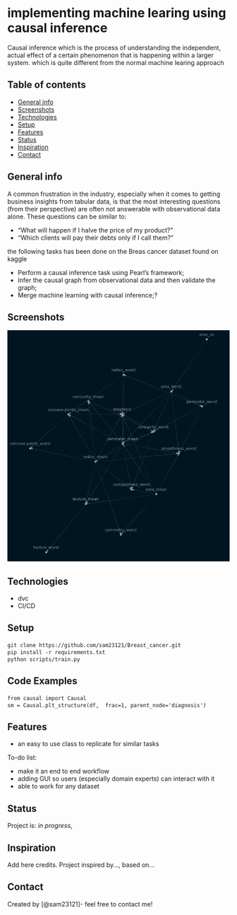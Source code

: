 # implementing machine learing using causal inference
Causal inference which is the process of understanding the independent, actual effect of a certain phenomenon that is happening within a larger system. which is quite different from the normal machine learing approach


## Table of contents
* [General info](#general-info)
* [Screenshots](#screenshots)
* [Technologies](#technologies)
* [Setup](#setup)
* [Features](#features)
* [Status](#status)
* [Inspiration](#inspiration)
* [Contact](#contact)

## General info
A common frustration in the industry, especially when it comes to getting business insights from tabular data, is that the most interesting questions (from their perspective) are often not answerable with observational data alone. These questions can be similar to:
- “What will happen if I halve the price of my product?”
- “Which clients will pay their debts only if I call them?”

the following tasks has been done on the Breas cancer dataset found on kaggle
- Perform a causal inference task using Pearl’s framework;
- Infer the causal graph from observational data and then validate the graph;
- Merge machine learning with causal inference;?

## Screenshots
![structure model](./assets/structure_model_new.png)

## Technologies
- dvc
- CI/CD

## Setup
```
git clone https://github.com/sam23121/Breast_cancer.git
pip install -r requirements.txt
python scripts/train.py
```

## Code Examples
```
from causal import Causal
sm = Causal.plt_structure(df,  frac=1, parent_node='diagnosis')
```
## Features
* an easy to use class to replicate for similar tasks


To-do list:
* make it an end to end workflow
* adding GUI so users (especially domain experts) can interact with it
* able to work for any dataset

## Status
Project is: _in progress_, 

## Inspiration
Add here credits. Project inspired by..., based on...

## Contact
Created by [@sam23121]- feel free to contact me!